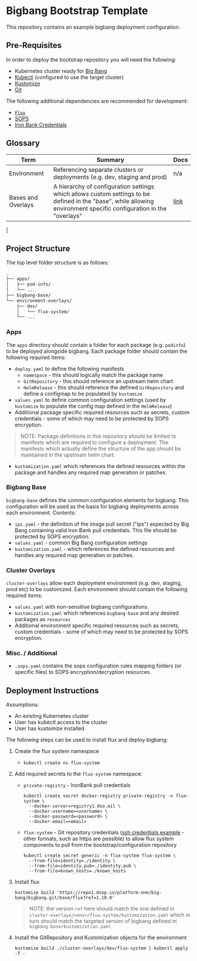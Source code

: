 # Bigbang Bootstrap Template

This repository contains an example bigbang deployment configuration.

## Pre-Requisites
In order to deploy the bootstrap repository you will need the following:

* Kubernetes cluster ready for [Big Bang](https://repo1.dso.mil/platform-one/big-bang/bigbang/-/blob/master/docs/d_prerequisites.md)
* [Kubectl](https://kubernetes.io/docs/tasks/tools/install-kubectl/) (configured to use the target cluster)
* [Kustomize](https://kubectl.docs.kubernetes.io/installation/kustomize/)
* [Git](https://git-scm.com/book/en/v2/Getting-Started-Installing-Git)

The following additional dependencies are recommended for development:
* [`Flux`](https://fluxcd.io/docs/installation/)
* [SOPS](https://github.com/mozilla/sops)
* [Iron Bank Credentials](https://registry1.dso.mil)

## Glossary
| Term | Summary | Docs |
| ---- | ----------- | ---- |
| Environment | Referencing separate clusters or deployments (e.g. dev, staging and prod) | n/a |
| Bases and Overlays | A hierarchy of configuration settings which allows custom settings to be defined in the "base", while allowing environment specific configuration in the "overlays" | [link](https://kubernetes.io/docs/tasks/manage-kubernetes-objects/kustomization/#bases-and-overlays) |
|

## Project Structure
The top level folder structure is as follows:
```bash
.
├── apps/
│   ├── pod-info/
│   └── ...
├── bigbang-base/
└── environment-overlays/
    ├── dev/
    │   └── flux-system/
    └── ...
```

### Apps
The `apps` directory should contain a folder for each package (e.g. `podinfo`) to be deployed alongside bigbang. Each package folder should contain the following required items:

* `deploy.yaml` to define the following manifests
    * `namespace` - this should logically match the package name
    * `GitRepository` - this should reference an upstream helm chart
    * `HelmRelease` - this should reference the defined `GitRepository` and define a configmap to be populated by `kustomize`
* `values.yaml` to define common configuration settings (used by `kustomize` to populate the config map defined in the `HelmRelease`)
* Additional package specific required resources such as secrets, custom credentials - some of which may need to be protected by SOPS encryption.
> NOTE: Package definitions in this repository should be limited to manifests which are required to configure a deployment. The manifests which actually define the structure of the app should be maintained in the upstream helm chart.
* `kustomization.yaml` which references the defined resources within the package and handles any required map generation or patches.

### Bigbang Base
`bigbang-base` defines the common configuration elements for bigbang. This configuration will be used as the basis for bigbang deployments across each environment. Contents:

* `ips.yaml` - the definition of the image pull secret ("ips") expected by Big Bang containing valid Iron Bank pull credentials. This file should be protected by SOPS encryption.
* `values.yaml` - common Big Bang configuration settings
* `kustomization.yaml` - which references the defined resources and handles any required map generation or patches.

### Cluster Overlays
`cluster-overlays` allow each deployment environment (e.g. dev, staging, prod etc) to be customized. Each environment should contain the following required items:

* `values.yaml` with non-sensitive bigbang configurations.
* `kustomization.yaml` which references `bigbang-base` and any desired packages as `resources`
* Additional environment specific required resources such as secrets, custom credentials - some of which may need to be protected by SOPS encryption.

### Misc. / Additional
* `.sops.yaml` contains the sops configuration rules mapping folders (or specific files) to SOPS encryption/decryption resources. 

## Deployment Instructions
Assumptions:
* An existing Kubernetes cluster
* User has kubectl access to the cluster
* User has kustomize installed 

The following steps can be used to install flux and deploy bigbang:
1. Create the flux system namespace 
    * `kubectl create ns flux-system`

2. Add required secrets to the `flux-system` namespace:
    * `private-registry` - IronBank pull credentials
      ```
      kubectl create secret docker-registry private-registry -n flux-system \
        --docker-server=registry1.dso.mil \
        --docker-username=<username> \
        --docker-password=<password> \
        --docker-email=<email>
      ```
    * `flux-system` - Git repository credentials ([ssh credentials example](https://fluxcd.io/docs/components/source/gitrepositories/#ssh-authentication) - other formats, such as https are possible) to allow flux system components to pull from the bootstrap/configuration repository
      ```
      kubectl create secret generic -n flux-system flux-system \
        --from-file=identity=./identity \
        --from-file=identity.pub=./identity.pub \
        --from-file=known_hosts=./known_hosts
      ```

3. Install flux
    ```
    kustomize build 'https://repo1.dsop.io/platform-one/big-bang/bigbang.git/base/flux?ref=1.18.0'
    ```
    > NOTE: the version `ref` here should match the one defined in `cluster-overlays/<env>/flux-system/kustomization.yaml` which in turn should match the targeted version of bigbang defined in `bigbang-base/kustomization.yaml`

4. Install the GitRepository and Kustomization objects for the environment
    ```
    kustomize build ./cluster-overlays/dev/flux-system | kubectl apply -f -
    ```